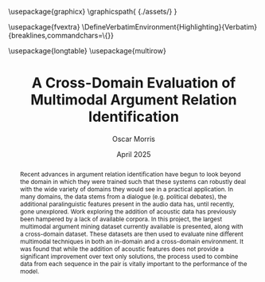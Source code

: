 ---
title: A Cross-Domain Evaluation of Multimodal Argument Relation Identification
author: Oscar Morris
student: 2497790
supervisor: Dr. R. Ruiz-Dolz
date: April 2025

bibliography: [../Cross-Domain AM.bib]
numbersections: true
codeBlockCaptions: true
cref: false
header-includes: |
    \usepackage{graphicx}
    \graphicspath{ {./assets/} }

    \usepackage{fvextra}
    \DefineVerbatimEnvironment{Highlighting}{Verbatim}{breaklines,commandchars=\\\{\}}

    \usepackage{longtable}
    \usepackage{multirow}

abstract: Recent advances in argument relation identification have begun to look beyond the domain in which they were trained such that these systems can robustly deal with the wide variety of domains they would see in a practical application. In many domains, the data stems from a dialogue (e.g. political debates), the additional paralinguistic features present in the audio data has, until recently, gone unexplored. Work exploring the addition of acoustic data has previously been hampered by a lack of available corpora. In this project, the largest multimodal argument mining dataset currently available is presented, along with a cross-domain dataset. These datasets are then used to evaluate nine different multimodal techniques in both an in-domain and a cross-domain environment. It was found that while the addition of acoustic features does not provide a significant improvement over text only solutions, the process used to combine data from each sequence in the pair is vitally important to the performance of the model.
---